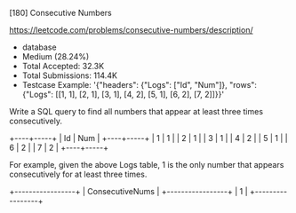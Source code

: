 [180] Consecutive Numbers  

https://leetcode.com/problems/consecutive-numbers/description/

* database
* Medium (28.24%)
* Total Accepted:    32.3K
* Total Submissions: 114.4K
* Testcase Example:  '{"headers": {"Logs": ["Id", "Num"]}, "rows": {"Logs": [[1, 1], [2, 1], [3, 1], [4, 2], [5, 1], [6, 2], [7, 2]]}}'

Write a SQL query to find all numbers that appear at least three times consecutively.


+----+-----+
| Id | Num |
+----+-----+
| 1  |  1  |
| 2  |  1  |
| 3  |  1  |
| 4  |  2  |
| 5  |  1  |
| 6  |  2  |
| 7  |  2  |
+----+-----+


For example, given the above Logs table, 1 is the only number that appears consecutively for at least three times.


+-----------------+
| ConsecutiveNums |
+-----------------+
| 1               |
+-----------------+


